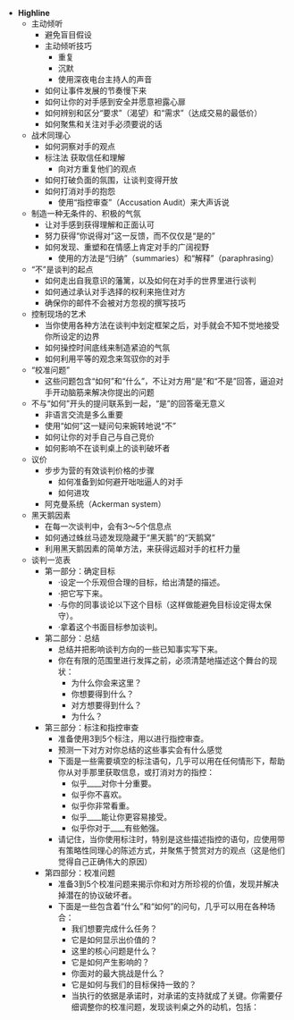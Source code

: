 - **Highline**
	- 主动倾听
		- 避免盲目假设
		- 主动倾听技巧
			- 重复
			- 沉默
			- 使用深夜电台主持人的声音
		- 如何让事件发展的节奏慢下来
		- 如何让你的对手感到安全并愿意袒露心扉
		- 如何辨别和区分“要求”（渴望）和“需求”（达成交易的最低价）
		- 如何聚焦和关注对手必须要说的话
	- 战术同理心
		- 如何洞察对手的观点
		- 标注法 获取信任和理解
			- 向对方重复他们的观点
		- 如何打破负面的氛围，让谈判变得开放
		- 如何打消对手的抱怨
			- 使用“指控审查”（Accusation Audit）来大声诉说
	- 制造一种无条件的、积极的气氛
		- 让对手感到获得理解和正面认可
		- 努力获得“你说得对”这一反馈，而不仅仅是“是的”
		- 如何发现、重塑和在情感上肯定对手的广阔视野
			- 使用的方法是“归纳”（summaries）和“解释”（paraphrasing）
	- “不”是谈判的起点
		- 如何走出自我意识的藩篱，以及如何在对手的世界里进行谈判
		- 如何通过承认对手选择的权利来拖住对方
		- 确保你的邮件不会被对方忽视的撰写技巧
	- 控制现场的艺术
		- 当你使用各种方法在谈判中划定框架之后，对手就会不知不觉地接受你所设定的边界
		- 如何操控时间底线来制造紧迫的气氛
		- 如何利用平等的观念来驾驭你的对手
	- “校准问题”
		- 这些问题包含“如何”和“什么”，不让对方用“是”和“不是”回答，逼迫对手开动脑筋来解决你提出的问题
	- 不与“如何”开头的提问联系到一起，“是”的回答毫无意义
		- 非语言交流是多么重要
		- 使用“如何”这一疑问句来婉转地说“不”
		- 如何让你的对手自己与自己竞价
		- 如何影响不在谈判桌上的谈判破坏者
	- 议价
		- 步步为营的有效谈判价格的步骤
			- 如何准备到如何避开咄咄逼人的对手
			- 如何进攻
		- 阿克曼系统（Ackerman system）
	- 黑天鹅因素
		- 在每一次谈判中，会有3～5个信息点
		- 如何通过蛛丝马迹发现隐藏于“黑天鹅”的“天鹅窝”
		- 利用黑天鹅因素的简单方法，来获得远超对手的杠杆力量
	- 谈判一览表
		- 第一部分：确定目标
			- ·设定一个乐观但合理的目标，给出清楚的描述。
			- ·把它写下来。
			- ·与你的同事谈论以下这个目标（这样做能避免目标设定得太保守）。
			- ·拿着这个书面目标参加谈判。
		- 第二部分：总结
			- 总结并把影响谈判方向的一些已知事实写下来。
			- 你在有限的范围里进行发挥之前，必须清楚地描述这个舞台的现状：
				- 为什么你会来这里？
				- 你想要得到什么？
				- 对方想要得到什么？
				- 为什么？
		- 第三部分：标注和指控审查
			- 准备使用3到5个标注，用以进行指控审查。
			- 预测一下对方对你总结的这些事实会有什么感觉
			- 下面是一些需要填空的标注语句，几乎可以用在任何情形下，帮助你从对手那里获取信息，或打消对方的指控：
				- 似乎____对你十分重要。
				- 似乎你不喜欢。
				- 似乎你非常看重。
				- 似乎____能让你更容易接受。
				- 似乎你对于____有些勉强。
			- 请记住，当你使用标注时，特别是这些描述指控的语句，应使用带有策略性同理心的陈述方式，并聚焦于赞赏对方的观点（这是他们觉得自己正确伟大的原因）
		- 第四部分：校准问题
			- 准备3到5个校准问题来揭示你和对方所珍视的价值，发现并解决掉潜在的协议破坏者。
			- 下面是一些包含着“什么”和“如何”的问句，几乎可以用在各种场合：
				- 我们想要完成什么任务？
				- 它是如何显示出价值的？
				- 这里的核心问题是什么？
				- 它是如何产生影响的？
				- 你面对的最大挑战是什么？
				- 它是如何与我们的目标保持一致的？
				- 当执行的依据是承诺时，对承诺的支持就成了关键。你需要仔细调整你的校准问题，发现谈判桌之外的动机，包括：